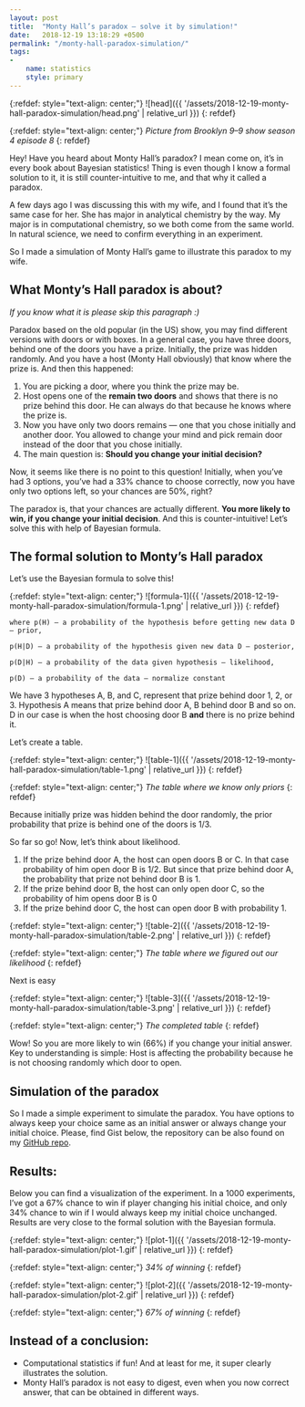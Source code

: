 ```yaml
---
layout: post
title:  "Monty Hall’s paradox — solve it by simulation!"
date:   2018-12-19 13:18:29 +0500
permalink: "/monty-hall-paradox-simulation/"
tags:
- 
    name: statistics
    style: primary
---
```


{:refdef: style="text-align: center;"}
![head]({{ '/assets/2018-12-19-monty-hall-paradox-simulation/head.png' | relative_url }})
{: refdef}

{:refdef: style="text-align: center;"}
*Picture from Brooklyn 9–9 show season 4 episode 8*
{: refdef}


Hey! Have you heard about Monty Hall’s paradox? I mean come on, it’s in every book about Bayesian statistics! Thing is even though I know a formal solution to it, it is still counter-intuitive to me, and that why it called a paradox.

A few days ago I was discussing this with my wife, and I found that it’s the same case for her. She has major in analytical chemistry by the way. My major is in computational chemistry, so we both come from the same world. In natural science, we need to confirm everything in an experiment.

So I made a simulation of Monty Hall’s game to illustrate this paradox to my wife.

## What Monty’s Hall paradox is about?
*If you know what it is please skip this paragraph :)*

Paradox based on the old popular (in the US) show, you may find different versions with doors or with boxes. In a general case, you have three doors, behind one of the doors you have a prize. Initially, the prize was hidden randomly. And you have a host (Monty Hall obviously) that know where the prize is. And then this happened:

1. You are picking a door, where you think the prize may be.
2. Host opens one of the **remain two doors** and shows that there is no prize behind this door. He can always do that because he knows where the prize is.
3. Now you have only two doors remains — one that you chose initially and another door. You allowed to change your mind and pick remain door instead of the door that you chose initially.
4. The main question is: **Should you change your initial decision?**

Now, it seems like there is no point to this question! Initially, when you’ve had 3 options, you’ve had a 33% chance to choose correctly, now you have only two options left, so your chances are 50%, right?

The paradox is, that your chances are actually different. **You more likely to win, if you change your initial decision**. And this is counter-intuitive! Let’s solve this with help of Bayesian formula.

## The formal solution to Monty’s Hall paradox
Let’s use the Bayesian formula to solve this!


{:refdef: style="text-align: center;"}
![formula-1]({{ '/assets/2018-12-19-monty-hall-paradox-simulation/formula-1.png' | relative_url }})
{: refdef}

```
where p(H) — a probability of the hypothesis before getting new data D — prior,

p(H|D) — a probability of the hypothesis given new data D — posterior,

p(D|H) — a probability of the data given hypothesis — likelihood,

p(D) — a probability of the data — normalize constant
```

We have 3 hypotheses A, B, and C, represent that prize behind door 1, 2, or 3. Hypothesis A means that prize behind door A, B behind door B and so on. D in our case is when the host choosing door B **and** there is no prize behind it.

Let’s create a table.

{:refdef: style="text-align: center;"}
![table-1]({{ '/assets/2018-12-19-monty-hall-paradox-simulation/table-1.png' | relative_url }})
{: refdef}

{:refdef: style="text-align: center;"}
*The table where we know only priors*
{: refdef}


Because initially prize was hidden behind the door randomly, the prior probability that prize is behind one of the doors is 1/3.

So far so go! Now, let’s think about likelihood.

1. If the prize behind door A, the host can open doors B or C. In that case probability of him open door B is 1/2. But since that prize behind door A, the probability that prize not behind door B is 1.
2. If the prize behind door B, the host can only open door C, so the probability of him opens door B is 0
3. If the prize behind door C, the host can open door B with probability 1.



{:refdef: style="text-align: center;"}
![table-2]({{ '/assets/2018-12-19-monty-hall-paradox-simulation/table-2.png' | relative_url }})
{: refdef}

{:refdef: style="text-align: center;"}
*The table where we figured out our likelihood*
{: refdef}

Next is easy


{:refdef: style="text-align: center;"}
![table-3]({{ '/assets/2018-12-19-monty-hall-paradox-simulation/table-3.png' | relative_url }})
{: refdef}

{:refdef: style="text-align: center;"}
*The completed table*
{: refdef}

Wow! So you are more likely to win (66%) if you change your initial answer. Key to understanding is simple: Host is affecting the probability because he is not choosing randomly which door to open.

## Simulation of the paradox

So I made a simple experiment to simulate the paradox. You have options to always keep your choice same as an initial answer or always change your initial choice. Please, find Gist below, the repository can be also found on my [GitHub repo](https://github.com/subpath/Monty_Hall_paradox_simulation).

<script src="https://gist.github.com/subpath/39d9f85421445dbd7a46b95e42aeb113.js"></script>

## Results:

Below you can find a visualization of the experiment. In a 1000 experiments, I’ve got a 67% chance to win if player changing his initial choice, and only 34% chance to win if I would always keep my initial choice unchanged. Results are very close to the formal solution with the Bayesian formula.

{:refdef: style="text-align: center;"}
![plot-1]({{ '/assets/2018-12-19-monty-hall-paradox-simulation/plot-1.gif' | relative_url }})
{: refdef}

{:refdef: style="text-align: center;"}
*34% of winning*
{: refdef}


{:refdef: style="text-align: center;"}
![plot-2]({{ '/assets/2018-12-19-monty-hall-paradox-simulation/plot-2.gif' | relative_url }})
{: refdef}

{:refdef: style="text-align: center;"}
*67% of winning*
{: refdef}



## Instead of a conclusion:

* Computational statistics if fun! And at least for me, it super clearly illustrates the solution.
* Monty Hall’s paradox is not easy to digest, even when you now correct answer, that can be obtained in different ways.